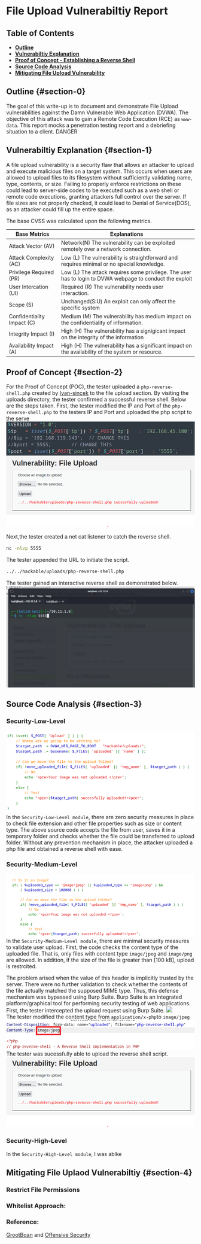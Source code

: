 # File Upload Vulnerabiltiy Report

## Table of Contents
- [**Outline**](#section-0)
- [**Vulnerabiltiy Explanation**](#section-1)
- [ **Proof of Concept - Establishing a  Reverse Shell**](#section-2)
- [ **Source Code Analysis**](#section-3)
- [**Mitigating File Upload Vulnerability**](#section-4)

## Outline {#section-0}
The goal of this write-up is to document and demonstrate File Upload vulnerabilities against the Damn Vulnerable Web Application (DVWA). The objective of this attack was to gain a Remote Code Execution (RCE) as `www-data`. This report mocks a penetration testing report and a debriefing situation to a client. DANGER

## Vulnerabiltiy Explanation {#section-1}


A file upload vulnerability is a security flaw that allows an attacker to upload and execute malicious files on a target system. This occurs when users are allowed to upload files to its filesystem without sufficiently validating  name, type, contents, or size. Failing to properly enforce restrictions on these could lead to server-side codes to be executed such as a web shell or remote code executions,  granting attackers full control over the server. If file sizes are not properly checked, it could lead to Denial of Service(DOS), as an attacker could fill up the entire space.


The base CVSS was calculated upon the following metrics.  

| Base Metrics               | Explanations                                                                                             |
|----------------------------|----------------------------------------------------------------------------------------------------------|
| Attack Vector (AV)         | Network(N) The vulnerability can be exploited remotely over a network connection.                        |
| Attack Complexity (AC)     | Low (L) The vulnerability is straightforward and requires minimal or no special knowledge.               |
| Privilege Required (PR)    | Low (L) The attack requires some privilege. The user has to login to DVWA webpage to conduct the exploit |
| User Intercation (UI)      | Required (R) The vulnerability needs user interaction.                                                    |
| Scope (S)                  | Unchanged(S:U) An exploit can only affect the specific system                                            |
| Confidentiality Impact (C) | Medium (M) The vulnerability has medium impact on  the confidentiality of information.                   |
| Integrity Impact (I)       | High (H) The vulnerability has a signigicant impact on the integrity of the information                  |
| Availability Impact (A)    | High (H) The vulnerability has a significant impact on the availability of the system or resource.       |


## Proof of Concept {#section-2}
For the Proof of Concept (POC), the tester uploaded a `php-reverse-shell.php` created by  [Ivan-sincek](https://github.com/ivan-sincek/php-reverse-shell/blob/master/src/reverse/php_reverse_shell.php) to the file upload section.  By visiting the uploads directory, the tester confirmed a successful  reverse shell. Below are the steps taken.
First, the tester modified the IP and Port of the `php-reverse-shell.php` to the testers IP and Port and uploaded the php script to the serve
![](/assets/upload/change.png)  
![](/assets/upload/success.png)  

Next,the tester created a  net cat listener to catch the reverse shell.
```bash
nc -nlvp 5555 
``` 
The tester appended the URL to initiate the script.
```bash
../../hackable/uploads/php-reverse-shell.php
```

 The tester gained an interactive reverse shell as demonstrated below.
![](/assets/upload/REV.gif)



## Source Code Analysis {#section-3}
### Security-Low-Level
![](/assets/upload/easy.png)  
In the `Security-Low-Level module`, there are zero security measures in place to check file extension and other file properties such as size or content type. 
The above source code  accepts the file from user, saves it in a temporary folder and checks whether the file could be transferred to upload folder. Without any prevention mechanism in place, the attacker uploaded a php file and obtained a reverse shell with ease.

### Security-Medium-Level
![](/assets/upload/medium.png)  
In the `Security-Medium-Level module`, there are minimal security measures to validate user upload. First, the code checks the content type of the uploaded file. That is, only files with content type `image/jpeg` and `image/png` are allowed. In addition, if the size of the file is greater than [100 kB], upload is restrcited.

The problem arised when the value of this header is implicitly trusted by the server. There were no further validation to check whether the contents of the file actually matched the supposed MIME type. Thus, this defense mechanism was bypassed using Burp Suite. Burp Suite is an integrated platform/graphical tool for performing security testing of web applications. First, the tester intercepted the upload request using Burp Suite.
![](/assets/upload/content.png)  
The tester modified the content type from  `application/x-php`to `image/jpeg`
![](/assets/upload/type.png)  
The tester was sucessfully able to upload the reverse shell script.
![](/assets/upload/success.png)  

### Security-High-Level
 In the `Security-High-Level module`, I was ablke

## Mitigating File Uplaod Vulnerabiltiy  {#section-4}  

### Restrict File Permissions

### Whitelist Approach:




### Reference: 
[GrootBoan](https://security.grootboan.com/) and
[Offensive Security](https://www.offsec.com/metasploit-unleashed/file-inclusion-vulnerabilities/) 